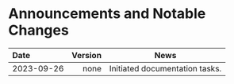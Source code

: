 # Announcements and Notable Changes

| Date       | Version | News                           |
|:-----------|--------:|--------------------------------|
| 2023-09-26 |    none | Initiated documentation tasks. |
